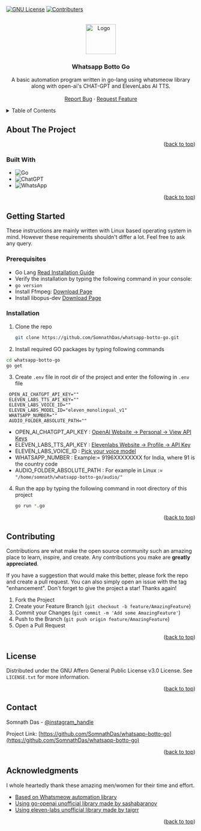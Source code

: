 <a name="readme-top"></a>
  
[![GNU License](https://img.shields.io/badge/license-GNU-brightgreen?style=for-the-badge&logo=gnu)](https://github.com/SomnathDas/whatsapp-botto-go/blob/main/LICENSE)
[![Contributers](https://img.shields.io/github/contributors/SomnathDas/whatsapp-botto-go?style=for-the-badge)](https://github.com/SomnathDas/whatsapp-botto-go)

<!-- PROJECT LOGO -->
<br />
<div align="center">
  <a href="https://github.com/SomnathDas/errand">
    <img src="https://www.svgrepo.com/show/452214/go.svg" alt="Logo" width="80" height="80">
  </a>

<h3 align="center">Whatsapp Botto Go</h3>

  <p align="center">
   A basic automation program written in go-lang using whatsmeow library along with open-ai's CHAT-GPT and ElevenLabs AI TTS.
    <br />
    <br />
    <a href="https://github.com/SomnathDas/whatsapp-botto-go/issues">Report Bug</a>
    ·
    <a href="https://github.com/SomnathDas/whatsapp-botto-go/issues">Request Feature</a>
  </p>
</div>

<!-- TABLE OF CONTENTS -->
<details>
  <summary>Table of Contents</summary>
  <ol>
    <li>
      <a href="#about-the-project">About The Project</a>
      <ul>
        <li><a href="#built-with">Built With</a></li>
      </ul>
    </li>
    <li>
      <a href="#getting-started">Getting Started</a>
      <ul>
        <li><a href="#prerequisites">Prerequisites</a></li>
        <li><a href="#installation">Installation</a></li>
      </ul>
    </li>
    <li><a href="#contributing">Contributing</a></li>
    <li><a href="#license">License</a></li>
    <li><a href="#contact">Contact</a></li>
    <li><a href="#acknowledgments">Acknowledgments</a></li>
  </ol>
</details>



<!-- ABOUT THE PROJECT -->
## About The Project

<p align="right">(<a href="#readme-top">back to top</a>)</p>

### Built With

* ![Go](https://img.shields.io/badge/go-%2300ADD8.svg?style=for-the-badge&logo=go&logoColor=white)
* ![ChatGPT](https://img.shields.io/badge/chatGPT-74aa9c?style=for-the-badge&logo=openai&logoColor=white)
* ![WhatsApp](https://img.shields.io/badge/WhatsApp-25D366?style=for-the-badge&logo=whatsapp&logoColor=white)

<p align="right">(<a href="#readme-top">back to top</a>)</p>


<!-- GETTING STARTED -->
## Getting Started

These instructions are mainly written with Linux based operating system in mind.
However these requirements shouldn't differ a lot. Feel free to ask any query.

### Prerequisites

* Go Lang [Read Installation Guide](https://go.dev/doc/install)
* Verify the installation by typing the following command in your console:
* ``go version``
* Install Ffmpeg: [Download Page](https://ffmpeg.org/download.html)
* Install libopus-dev [Download Page](https://opus-codec.org/downloads/)

### Installation

1. Clone the repo
   ```sh
   git clone https://github.com/SomnathDas/whatsapp-botto-go.git
   ```
2. Install required GO packages by typing following commands
  ```sh
  cd whatsapp-botto-go
  go get
  ```
3.  Create `.env` file in root dir of the project and enter the following in `.env` file
   ```.env
    OPEN_AI_CHATGPT_API_KEY=""
    ELEVEN_LABS_TTS_API_KEY=""
    ELEVEN_LABS_VOICE_ID=""
    ELEVEN_LABS_MODEL_ID="eleven_monolingual_v1"
    WHATSAPP_NUMBER=""
    AUDIO_FOLDER_ABSOLUTE_PATH=""
   ```
   
   * OPEN_AI_CHATGPT_API_KEY : [OpenAI Website -> Personal -> View API Keys](https://platform.openai.com)
   * ELEVEN_LABS_TTS_API_KEY : [Elevenlabs Website -> Profile -> API Key](https://beta.elevenlabs.io/speech-synthesis)
   * ELEVEN_LABS_VOICE_ID : [Pick your voice model](https://api.elevenlabs.io/v1/voices)
   * WHATSAPP_NUMBER : Example:= 9196XXXXXXXX for India, where 91 is the country code
   * AUDIO_FOLDER_ABSOLUTE_PATH : For example in Linux := ```"/home/somnath/whatsapp-botto-go/audio/"```
   
 4. Run the app by typing the following command in root directory of this project
    ```sh
    go run *.go
    ```

<p align="right">(<a href="#readme-top">back to top</a>)</p>

<!-- CONTRIBUTING -->
## Contributing

Contributions are what make the open source community such an amazing place to learn, inspire, and create. Any contributions you make are **greatly appreciated**.

If you have a suggestion that would make this better, please fork the repo and create a pull request. You can also simply open an issue with the tag "enhancement".
Don't forget to give the project a star! Thanks again!

1. Fork the Project
2. Create your Feature Branch (`git checkout -b feature/AmazingFeature`)
3. Commit your Changes (`git commit -m 'Add some AmazingFeature'`)
4. Push to the Branch (`git push origin feature/AmazingFeature`)
5. Open a Pull Request

<p align="right">(<a href="#readme-top">back to top</a>)</p>

<!-- LICENSE -->
## License

Distributed under the GNU Affero General Public License v3.0 License. See `LICENSE.txt` for more information.

<p align="right">(<a href="#readme-top">back to top</a>)</p>


<!-- CONTACT -->
## Contact

Somnath Das - [@instagram_handle](https://instagram.com/samurai3247)

Project Link: [https://github.com/SomnathDas/whatsapp-botto-go](https://github.com/SomnathDas/whatsapp-botto-go)

<p align="right">(<a href="#readme-top">back to top</a>)</p>


<!-- ACKNOWLEDGMENTS -->
## Acknowledgments
I whole heartedly thank these amazing men/women for their time and effort.

* [Based on Whatsmeow automation library](https://pkg.go.dev/go.mau.fi/whatsmeow)
* [Using go-openai unofficial library made by sashabaranov](https://pkg.go.dev/github.com/sashabaranov/go-openai)
* [Using eleven-labs unofficial library made by taigrr](https://github.com/taigrr/elevenlabs)

<p align="right">(<a href="#readme-top">back to top</a>)</p>
